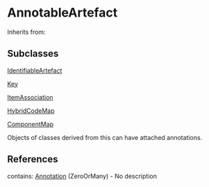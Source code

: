 
# AnnotableArtefact

Inherits from: [](..//.md)

## Subclasses

[IdentifiableArtefact](IdentifiableArtefact.md)

[Key](../DataStructureDefinitions/Key.md)

[ItemAssociation](../ItemSchemeMaps/ItemAssociation.md)

[HybridCodeMap](../HybridCodelistMap/HybridCodeMap.md)

[ComponentMap](../StructureMaps/ComponentMap.md)



Objects of classes derived from this can have attached annotations.



## References

contains: [Annotation](Annotation.md) (ZeroOrMany) - No description




